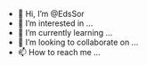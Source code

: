 - 👋 Hi, I’m @EdsSor
- 👀 I’m interested in ...
- 🌱 I’m currently learning ...
- 💞️ I’m looking to collaborate on ...
- 📫 How to reach me ...

<!---
EdsSor/EdsSor is a ✨ special ✨ repository because its `README.md` (this file) appears on your GitHub profile.
You can click the Preview link to take a look at your changes.
--->
